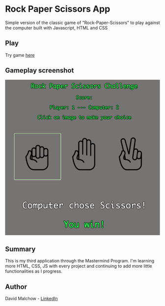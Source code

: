 # Rock Paper Scissors App

Simple version of the classic game of "Rock-Paper-Scissors" to play against the computer built with Javascript, HTML and CSS

## Play
Try game [here](https://dmalchowlfc.github.io/Rock-Paper-Scissors/)

## Gameplay screenshot 
<img src="RPS_screenshot.png"> 

## Summary
This is my third application through the Mastermind Program. I'm learning more HTML, CSS, JS with every project and continuing to add more little functionalities as I progress.

## Author
David Malchow - [LinkedIn](https://www.linkedin.com/in/david-malchow-809b106b/)

